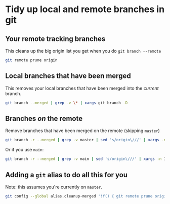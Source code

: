 # Tidy up local and remote branches in git

## Your remote tracking branches

This cleans up the big origin list you get when you do `git branch --remote`

```bash
git remote prune origin
```

## Local branches that have been merged

This removes your local branches that have been merged into the *current* branch.

```bash
git branch --merged | grep -v \* | xargs git branch -D
```


## Branches *on* the remote

Remove branches that have been merged on the remote (skipping `master`)

```bash
git branch -r --merged | grep -v master | sed 's/origin\///' | xargs -n 1 git push --delete origin
```

Or if you use `main`:

```bash
git branch -r --merged | grep -v main | sed 's/origin\///' | xargs -n 1 git push --delete origin
```

## Adding a `git` alias to do all this for you

Note: this assumes you're currently on `master`.

```bash
git config --global alias.cleanup-merged '!f() { git remote prune origin; git branch --merged | grep -v \* | xargs -I {} git branch -D {}; git branch -r --merged | grep -v master | sed "s/origin\///" | xargs -n 1 git push --delete origin; }; f'
```
